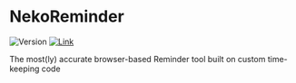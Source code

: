 # NekoReminder

![Version](https://img.shields.io/badge/stable-1.3.0-green.svg)
[![Link](https://img.shields.io/badge/https://-www.mitsunee.com-555555.svg?colorA=55DD88)](https://www.mitsunee.com/nekoreminder)

The most(ly) accurate browser-based Reminder tool built on custom time-keeping code
